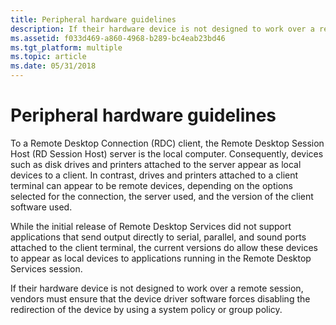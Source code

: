 ```yaml
---
title: Peripheral hardware guidelines
description: If their hardware device is not designed to work over a remote session, vendors must ensure that the device driver software forces disabling the redirection of the device by using a system policy or group policy.
ms.assetid: f033d469-a860-4968-b289-bc4eab23bd46
ms.tgt_platform: multiple
ms.topic: article
ms.date: 05/31/2018
---
```


# Peripheral hardware guidelines

To a Remote Desktop Connection (RDC) client, the Remote Desktop Session Host (RD Session Host) server is the local computer. Consequently, devices such as disk drives and printers attached to the server appear as local devices to a client. In contrast, drives and printers attached to a client terminal can appear to be remote devices, depending on the options selected for the connection, the server used, and the version of the client software used.

While the initial release of Remote Desktop Services did not support applications that send output directly to serial, parallel, and sound ports attached to the client terminal, the current versions do allow these devices to appear as local devices to applications running in the Remote Desktop Services session.

If their hardware device is not designed to work over a remote session, vendors must ensure that the device driver software forces disabling the redirection of the device by using a system policy or group policy.

 

 




